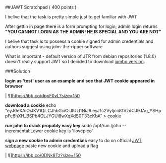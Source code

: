##JAWT Scratchpad ( 400 points ) 

I belive that the task is pretty simple just to get familiar with JWT 

After gettin in page there is a form prompting for login; admin login returns 
**"YOU CANNOT LOGIN AS THE ADMIN! HE IS SPECIAL AND YOU ARE NOT"** 

I belive that task is to possess a cookie signed for admin credentials and authors suggest using john-the-ripper software 

What is important - default version of JTR from debian repositories (1.8.0) doesn't really support JWT so I decided to download [jumbo version](https://github.com/openwall/john).

###Solution

**login as 'test' user as an example and see that JWT cookie appeared in browser**

| ![]https://ibb.co/dppF0vL?size=150

**download a cookie**
echo "eyJ0eXAiOiJKV1QiLCJhbGciOiJIUzI1NiJ9.eyJ1c2VyIjoidGVzdCJ9.IAu_YSHppFe8hXH_BSPb4OLJYGUi8wXqXdS0T33cKbA" > cookie

**run john to crack propably easy key**
sudo /opt/run./john --incremental:Lower cookie
key is 'ilovepico'

**sign a new cookie to admin credentials**
easy to do on official [JWT webpage](https://jwt.io/)
paste new cookie and upload a flag

| ![]https://ibb.co/0DNk8Tz?size=150
